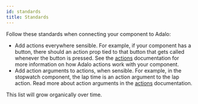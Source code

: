 ```yaml
---
id: standards
title: Standards
---
```


Follow these standards when connecting your component to Adalo:

- Add actions everywhere sensible. For example, if your component has a button, there should an action prop tied to that button that gets called whenever the button is pressed. See the [actions](actions) documentation for more information on how Adalo actions work with your component.
- Add action arguments to actions, when sensible. For example, in the stopwatch component, the lap time is an action argument to the lap action. Read more about action arguments in the [actions](actions) documentation.

This list will grow organically over time.
